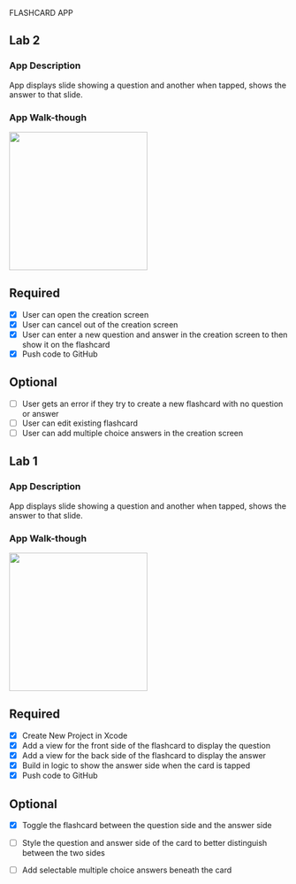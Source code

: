 FLASHCARD APP
## Lab 2

### App Description
App displays slide showing a question and another when tapped, shows the answer to that slide.

### App Walk-though
<img src= "https://im6.ezgif.com/tmp/ezgif-6-3ac8a55af976.gif" width=250 />

## Required
- [x] User can open the creation screen
- [x] User can cancel out of the creation screen
- [x] User can enter a new question and answer in the creation screen to then show it on the flashcard
- [x] Push code to GitHub
## Optional
- [ ] User gets an error if they try to create a new flashcard with no question or answer
- [ ] User can edit existing flashcard
- [ ] User can add multiple choice answers in the creation screen

## Lab 1

### App Description
App displays slide showing a question and another when tapped, shows the answer to that slide.

### App Walk-though
<img src= "https://imgur.com/a/wgk22ZV" width=250 />


## Required
- [x] Create New Project in Xcode
- [x] Add a view for the front side of the flashcard to display the question
- [x] Add a view for the back side of the flashcard to display the answer
- [x] Build in logic to show the answer side when the card is tapped
- [x] Push code to GitHub
## Optional
- [x] Toggle the flashcard between the question side and the answer side
- [ ] Style the question and answer side of the card to better distinguish between the two sides
- [ ] Add selectable multiple choice answers beneath the card

